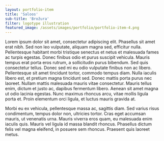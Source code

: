 ```yaml
---
layout: portfolio-item
title: 'Saloos'
sub-title: 'Brožura'
filter: logotype illustration
featured_image: /assets/images/portfolio/portfolio-item-4.png
---
```


Lorem ipsum dolor sit amet, consectetur adipiscing elit. Phasellus sit amet erat nibh. Sed non leo vulputate, aliquam magna sed, efficitur nulla. Pellentesque habitant morbi tristique senectus et netus et malesuada fames ac turpis egestas. Donec finibus odio et purus suscipit vehicula. Mauris tempus erat porta eros rutrum, a sollicitudin purus bibendum. Sed quis consectetur tellus. Donec sed mi eu odio vulputate finibus non ac libero. Pellentesque sit amet tincidunt tortor, commodo tempus diam. Nulla iaculis libero est, et pretium magna tincidunt sed. Donec mattis porta purus nec laoreet. Nullam mattis malesuada mauris vitae consectetur. Mauris tellus enim, dictum et justo ac, dapibus fermentum libero. Aenean sit amet magna ut odio lacinia egestas. Nunc maximus rhoncus arcu, vitae mollis ligula porta et. Proin elementum orci ligula, et luctus mauris gravida at.

Morbi eu ex vehicula, pellentesque massa ac, sagittis diam. Sed varius risus condimentum, tempus dolor non, ultricies tortor. Cras eget accumsan mauris, ut venenatis urna. Mauris viverra eros quam, eu malesuada enim iaculis quis. Mauris vel ligula id massa blandit rhoncus. Phasellus dictum felis vel magna eleifend, in posuere sem rhoncus. Praesent quis laoreet metus.
